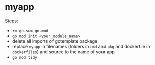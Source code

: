 # myapp

Steps:

- `rm go.sum go.mod`
- `go mod init <your_module_name>`
- delete all imports of gotemplate package
- replace `myapp` in filenames (folders in `cmd` and `pkg` and dockerfile in `dockerfiles`) and source to the name of your app
- `go mod tidy`

